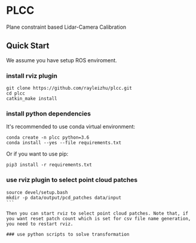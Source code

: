 # PLCC
Plane constraint based Lidar-Camera Calibration

## Quick Start
We assume you have setup ROS enviroment.

### install rviz plugin

```
git clone https://github.com/rayleizhu/plcc.git
cd plcc
catkin_make install
```

### install python dependencies
It's recommended to use conda virtual environment:

```
conda create -n plcc python=3.6
conda install --yes --file requirements.txt 
```

Or if you want to use pip:
```
pip3 install -r requirements.txt
``` 

### use rviz plugin to select point cloud patches

````
source devel/setup.bash
mkdir -p data/output/pcd_patches data/input
```

Then you can start rviz to select point cloud patches. Note that, if you want reset patch count which is set for csv file name generation, you need to restart rviz. 

### use python scripts to solve transformation
